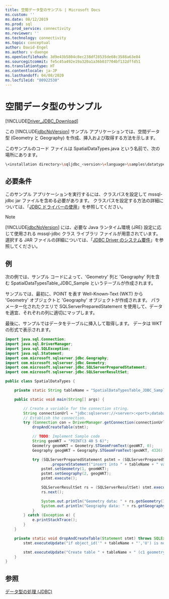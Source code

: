 ```yaml
---
title: 空間データ型のサンプル | Microsoft Docs
ms.custom: ''
ms.date: 08/12/2019
ms.prod: sql
ms.prod_service: connectivity
ms.reviewer: ''
ms.technology: connectivity
ms.topic: conceptual
author: David-Engel
ms.author: v-daenge
ms.openlocfilehash: 3d9e43b5804c8ec238df28535de68c3588a63e84
ms.sourcegitcommit: fe5c45a492e19a320a1a36b037704bf132dffd51
ms.translationtype: HT
ms.contentlocale: ja-JP
ms.lasthandoff: 04/08/2020
ms.locfileid: "80922538"
---
```

# <a name="spatial-data-types-sample"></a>空間データ型のサンプル

[!INCLUDE[Driver_JDBC_Download](../../../includes/driver_jdbc_download.md)]

この [!INCLUDE[jdbcNoVersion](../../../includes/jdbcnoversion_md.md)] サンプル アプリケーションでは、空間データ型 (Geometry と Geography) を作成、挿入および取得する方法を示します。
  
このサンプルのコード ファイルは SpatialDataTypes.java という名前で、次の場所にあります。  

```bash
\<installation directory>\sqljdbc_<version>\<language>\samples\datatypes  
```

## <a name="requirements"></a>必要条件  

このサンプル アプリケーションを実行するには、クラスパスを設定して mssql-jdbc jar ファイルを含める必要があります。 クラスパスを設定する方法の詳細については、「[JDBC ドライバーの使用](../../../connect/jdbc/using-the-jdbc-driver.md)」を参照してください。  

> [!NOTE]  
> [!INCLUDE[jdbcNoVersion](../../../includes/jdbcnoversion_md.md)] には、必要な Java ランタイム環境 (JRE) 設定に応じて使用される mssql-jdbc クラス ライブラリ ファイルが用意されています。 選択する JAR ファイルの詳細については、「[JDBC Driver のシステム要件](../../../connect/jdbc/system-requirements-for-the-jdbc-driver.md)」を参照してください。  
  
## <a name="example"></a>例

次の例では、サンプル コードによって、'Geometry' 列と 'Geography' 列を含む SpatialDataTypesTable_JDBC_Sample というテーブルが作成されます。

サンプルでは、最初に、POINT を表す Well-Known-Text (WKT) から 'Geometry' オブジェクトと 'Geography' オブジェクトが作成されます。 パラメーター化されたクエリで SQLServerPreparedStatement を使用して、データを適宜、それぞれの列に適切にマップします。

最後に、サンプルではデータをテーブルに挿入して取得します。 データは WKT の形式で表示されます。

```java
import java.sql.Connection;
import java.sql.DriverManager;
import java.sql.SQLException;
import java.sql.Statement;
import com.microsoft.sqlserver.jdbc.Geography;
import com.microsoft.sqlserver.jdbc.Geometry;
import com.microsoft.sqlserver.jdbc.SQLServerPreparedStatement;
import com.microsoft.sqlserver.jdbc.SQLServerResultSet;

public class SpatialDataTypes {

    private static String tableName = "SpatialDataTypesTable_JDBC_Sample";

    public static void main(String[] args) {

        // Create a variable for the connection string.
        String connectionUrl = "jdbc:sqlserver://<server>:<port>;databaseName=<database>;user=<user>;password=<password>";
        // Establish the connection.
        try (Connection con = DriverManager.getConnection(connectionUrl); Statement stmt = con.createStatement();) {
            dropAndCreateTable(stmt);

            // TODO: Implement Sample code
            String geoWKT = "POINT(3 40 5 6)";
            Geometry geomWKT = Geometry.STGeomFromText(geoWKT, 0);
            Geography geogWKT = Geography.STGeomFromText(geoWKT, 4326);

            try (SQLServerPreparedStatement pstmt = (SQLServerPreparedStatement) con
                    .prepareStatement("insert into " + tableName + " values (?, ?)");) {
                pstmt.setGeometry(1, geomWKT);
                pstmt.setGeography(2, geogWKT);
                pstmt.execute();

                SQLServerResultSet rs = (SQLServerResultSet) stmt.executeQuery("select * from " + tableName);
                rs.next();

                System.out.println("Geometry data: " + rs.getGeometry(1));
                System.out.println("Geography data: " + rs.getGeography(2));
            }
        } catch (Exception e) {
            e.printStackTrace();
        }
    }

    private static void dropAndCreateTable(Statement stmt) throws SQLException {
        stmt.executeUpdate("if object_id('" + tableName + "','U') is not null" + " drop table " + tableName);

        stmt.executeUpdate("Create table " + tableName + " (c1 geometry, c2 geography)");
    }
}
```

## <a name="see-also"></a>参照  

[データ型の処理 &#40;JDBC&#41;](../../../connect/jdbc/code-samples/working-with-data-types-jdbc.md)  
  
